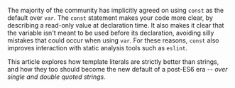 The majority of the community has implicitly agreed on using `const` as the default over `var`. The `const` statement makes your code more clear, by describing a read-only value at declaration time. It also makes it clear that the variable isn't meant to be used before its declaration, avoiding silly mistakes that could occur when using `var`. For these reasons, `const` also improves interaction with static analysis tools such as `eslint`.

This article explores how template literals are strictly better than strings, and how they too should become the new default of a post-ES6 era _-- over single and double quoted strings._
